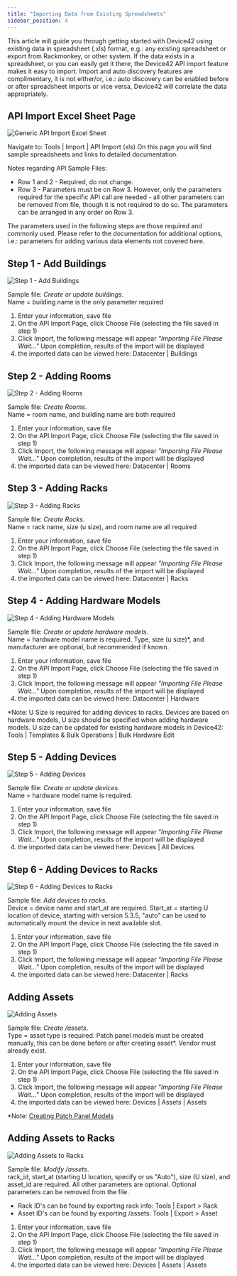 ```yaml
---
title: "Importing Data from Existing Spreadsheets"
sidebar_position: 4
---
```


This article will guide you through getting started with Device42 using existing data in spreadsheet (.xls) format, e.g.: any existing spreadsheet or export from Rackmonkey, or other system. If the data exists in a spreadsheet, or you can easily get it there, the Device42 API import feature makes it easy to import. Import and auto discovery features are complimentary, it is not either/or, i.e.: auto discovery can be enabled before or after spreadsheet imports or vice versa, Device42 will correlate the data appropriately.

## API Import Excel Sheet Page

![Generic API Import Excel Sheet](/assets/images/generic_import_screen.png)

Navigate to: Tools | Import | API Import (xls) On this page you will find sample spreadsheets and links to detailed documentation.

Notes regarding API Sample Files:

- Row 1 and 2 - Required, do not change.
- Row 3 - Parameters must be on Row 3. However, only the parameters required for the specific API call are needed - all other parameters can be removed from file, though it is not required to do so. The parameters can be arranged in any order on Row 3.

The parameters used in the following steps are those required and commonly used. Please refer to the documentation for additional options, i.e.: parameters for adding various data elements not covered here.

## Step 1 - Add Buildings

![Step 1 - Add Buildings](/assets/images/apibuildings2.png)

Sample file: _Create or update buildings_.  
Name = building name is the only parameter required

1. Enter your information, save file
2. On the API Import Page, click Choose File (selecting the file saved in step 1)
3. Click Import, the following message will appear _"Importing File Please Wait..."_ Upon completion, results of the import will be displayed
4. the imported data can be viewed here: Datacenter | Buildings

## Step 2 - Adding Rooms

![Step 2 - Adding Rooms](/assets/images/apirooms2.png)

Sample file: _Create Rooms_.  
Name = room name, and building name are both required

1. Enter your information, save file
2. On the API Import Page, click Choose File (selecting the file saved in step 1)
3. Click Import, the following message will appear _"Importing File Please Wait..."_ Upon completion, results of the import will be displayed
4. the imported data can be viewed here: Datacenter | Rooms

## Step 3 - Adding Racks

![Step 3 - Adding Racks](/assets/images/apiracks2.png)

Sample file: _Create Racks_.  
Name = rack name, size (u size), and room name are all required

1. Enter your information, save file
2. On the API Import Page, click Choose File (selecting the file saved in step 1)
3. Click Import, the following message will appear _"Importing File Please Wait..."_ Upon completion, results of the import will be displayed
4. the imported data can be viewed here: Datacenter | Racks

## Step 4 - Adding Hardware Models

![Step 4 - Adding Hardware Models](/assets/images/apiaddinghardware.png)

Sample file: _Create or update hardware models_.  
Name = hardware model name is required. Type, size (u size)\*, and manufacturer are optional, but recommended if known.

1. Enter your information, save file
2. On the API Import Page, click Choose File (selecting the file saved in step 1)
3. Click Import, the following message will appear _"Importing File Please Wait..."_ Upon completion, results of the import will be displayed
4. the imported data can be viewed here: Datacenter | Hardware

\*Note: U Size is required for adding devices to racks. Devices are based on hardware models, U size should be specified when adding hardware models. U size can be updated for existing hardware models in Device42: Tools | Templates & Bulk Operations | Bulk Hardware Edit

## Step 5 - Adding Devices

![Step 5 - Adding Devices](/assets/images/apidevices.png)

Sample file: _Create or update devices_.  
Name = hardware model name is required.

1. Enter your information, save file
2. On the API Import Page, click Choose File (selecting the file saved in step 1)
3. Click Import, the following message will appear _"Importing File Please Wait..."_ Upon completion, results of the import will be displayed
4. the imported data can be viewed here: Devices | All Devices

## Step 6 - Adding Devices to Racks

![Step 6 - Adding Devices to Racks](/assets/images/apidevrack.png)

Sample file: _Add devices to racks_.  
Device = device name and start\_at are required. Start\_at = starting U location of device, starting with version 5.3.5, "auto" can be used to automatically mount the device in next available slot.

1. Enter your information, save file
2. On the API Import Page, click Choose File (selecting the file saved in step 1)
3. Click Import, the following message will appear _"Importing File Please Wait..."_ Upon completion, results of the import will be displayed
4. the imported data can be viewed here: Datacenter | Racks

## Adding Assets

![Adding Assets](/assets/images/apiassetscreate.png)

Sample file: _Create /assets_.  
Type = asset type is required. Patch panel models must be created manually, this can be done before or after creating asset\*. Vendor must already exist.

1. Enter your information, save file
2. On the API Import Page, click Choose File (selecting the file saved in step 1)
3. Click Import, the following message will appear _"Importing File Please Wait..."_ Upon completion, results of the import will be displayed
4. the imported data can be viewed here: Devices | Assets | Assets

\*Note: [Creating Patch Panel Models](infrastructure-management/connectivity/patch-panels/creating-patch-panels-from-scratch-in-device42-an-example.md)

## Adding Assets to Racks

![Adding Assets to Racks](/assets/images/apiassetsupdate.png)

Sample file: _Modify /assets_.  
rack\_id, start\_at (starting U location, specify or us "Auto"), size (U size), and asset\_id are required. All other parameters are optional. Optional parameters can be removed from the file.

- Rack ID's can be found by exporting rack info: Tools | Export > Rack
- Asset ID's can be found by exporting /assets: Tools | Export > Asset

1. Enter your information, save file
2. On the API Import Page, click Choose File (selecting the file saved in step 1)
3. Click Import, the following message will appear _"Importing File Please Wait..."_ Upon completion, results of the import will be displayed
4. the imported data can be viewed here: Devices | Assets | Assets
